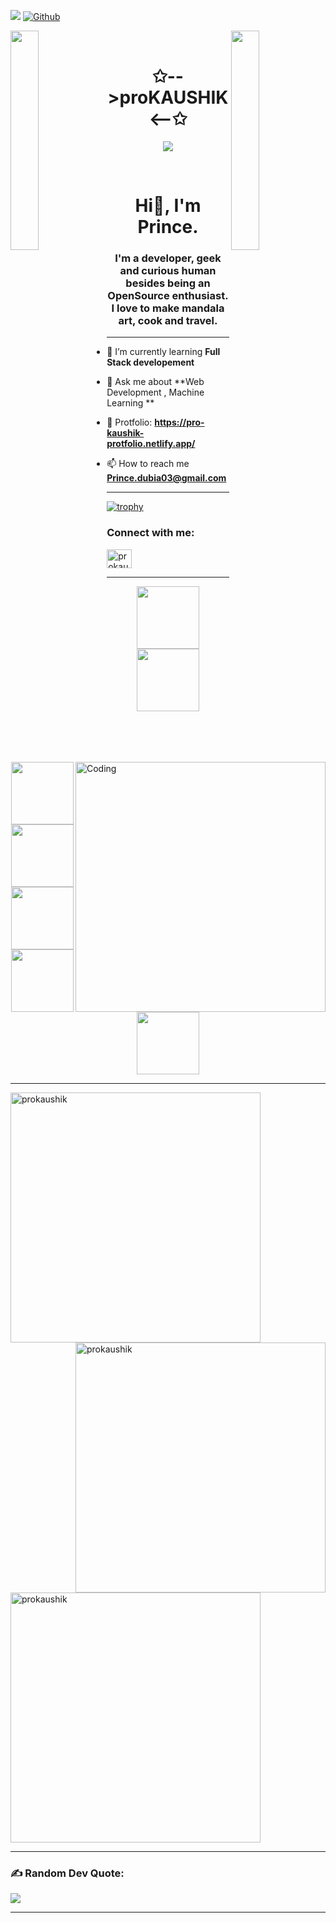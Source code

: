 ![](https://komarev.com/ghpvc/?username=prokaushik)
[![Github](https://img.shields.io/github/followers/prokaushik?label=Follow&style=social)](https://github.com/prokaushik)


<img align="left" src="https://user-images.githubusercontent.com/65187002/144930161-2f783401-8d27-4fdf-a2f7-cc0ba32f1f1f.gif" width="30%" style="display:inline;"><img align="right" src="https://user-images.githubusercontent.com/65187002/144930161-2f783401-8d27-4fdf-a2f7-cc0ba32f1f1f.gif" width="30%" style="display:inline;">
<br>
<p align="center">
    <h1 align="center">✩-->proKAUSHIK<--✩</h1>
</p>
<p align="center">
    <img src="https://readme-typing-svg.herokuapp.com/?lines=;Welcome+to+my+profile!;Have+a+look+around!&font=Fira%20Code&color=%23D62F79&center=true&width=280&height=50">
</p>

<br>
<h1 align="center">Hi👋, I'm Prince. </h1>
<h3 align="center">I'm a developer, geek and curious human besides being an OpenSource enthusiast. I love to make mandala art, cook and travel.</h3>
<hr>
<img align="right" alt="Coding" width="400" src="https://img.freepik.com/free-vector/programmer-working-with-cms_52683-23279.jpg?w=740&t=st=1676917024~exp=1676917624~hmac=1f92a8e1128bb8c55cd3f865abcf92c474fb08e5695e62a0e2477307fc4d28db">



- 🌱 I’m currently learning **Full Stack developement**

- 💬 Ask me about **Web Development , Machine Learning **
  
- 🔭 Protfolio: **<a>https://pro-kaushik-protfolio.netlify.app/<a/>**

- 📫 How to reach me **<a>Prince.dubia03@gmail.com<a/>**
<hr>

[![trophy](https://github-profile-trophy.vercel.app/?username=prokaushik&theme=dracula)](https://github.com/ryo-ma/github-profile-trophy)


<h3 align="left">Connect with me:</h3>
<p align="left">
<a href="https://www.linkedin.com/in/prince-kaushik-9a3176249/" target="blank"><img align="center" src="https://raw.githubusercontent.com/rahuldkjain/github-profile-readme-generator/master/src/images/icons/Social/linked-in-alt.svg" alt="prokaushhik" height="30" width="40" /></a>
<!-- <a href="https://instagram.com/ssh.harshu" target="blank"><img align="center" src="https://raw.githubusercontent.com/rahuldkjain/github-profile-readme-generator/master/src/images/icons/Social/instagram.svg" alt="ssh.harhsu" height="30" width="40" /></a>
<a href="https://www.codechef.com/users/ghsharma" target="blank"><img align="center" src="https://cdn.jsdelivr.net/npm/simple-icons@3.1.0/icons/codechef.svg" alt="ghsharma" height="30" width="40" /></a>
<a href="https://www.hackerrank.com/govindharsh42" target="blank"><img align="center" src="https://raw.githubusercontent.com/rahuldkjain/github-profile-readme-generator/master/src/images/icons/Social/hackerrank.svg" alt="govindharsh42" height="30" width="40" /></a>
<a href="https://www.leetcode.com/dev_harshu" target="blank"><img align="center" src="https://raw.githubusercontent.com/rahuldkjain/github-profile-readme-generator/master/src/images/icons/Social/leet-code.svg" alt="dev_harshu" height="30" width="40" /></a>
<a href="https://auth.geeksforgeeks.org/user/govindharsh42" target="blank"><img align="center" src="https://raw.githubusercontent.com/rahuldkjain/github-profile-readme-generator/master/src/images/icons/Social/geeks-for-geeks.svg" alt="govindharsh42" height="30" width="40" /></a>
<a href="https://discord.gg/gh_sharma#9383" target="blank"><img align="center" src="https://raw.githubusercontent.com/rahuldkjain/github-profile-readme-generator/master/src/images/icons/Social/discord.svg" alt="gh_sharma#9383" height="30" width="40" /></a> -->
</p>

<hr>

<p align="center">
  <img src="https://media3.giphy.com/media/ln7z2eWriiQAllfVcn/200w.webp" width="100"><img src="https://i.giphy.com/media/LMt9638dO8dftAjtco/200.webp" width="100"><img src="https://i.giphy.com/media/eNAsjO55tPbgaor7ma/200w.webp" width="100"><img src="https://i.giphy.com/media/VgGthkhUvGgOit7Y9i/200.webp" width="100"><img src="https://media3.giphy.com/media/kdFc8fubgS31b8DsVu/giphy.webp" width="100"><img src="https://i.giphy.com/media/KzJkzjggfGN5Py6nkT/200.webp" width="100"><img src="https://i.giphy.com/media/IdyAQJVN2kVPNUrojM/200.webp" width="100">
</p>


<hr>

<p><img align="left" width="400px" src="https://github-readme-stats.vercel.app/api/top-langs?username=prokaushik&theme=dracula&show_icons=true&locale=en&layout=compact" alt="prokaushik" /></p>

<p>&nbsp;<img align="right" width="400px" src="https://github-readme-stats.vercel.app/api?username=prokaushik&theme=dracula&show_icons=true&locale=en" alt="prokaushik" /></p>

<p><img align="center" width="400px" src="https://github-readme-streak-stats.herokuapp.com/?user=prokaushik&theme=dracula" alt="prokaushik" /></p>

<hr>

### ✍️ Random Dev Quote:
![](https://quotes-github-readme.vercel.app/api?type=horizontal&theme=radical)
<hr>
